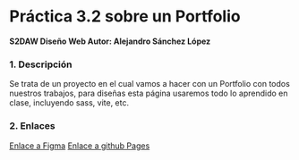 # Práctica 3.2 sobre un Portfolio

 **S2DAW Diseño Web Autor: Alejandro Sánchez López**

### 1. Descripción

Se trata de un proyecto en el cual vamos a hacer con un Portfolio con todos nuestros trabajos, para diseñas esta página usaremos todo lo aprendido en clase, incluyendo sass, vite, etc. 

### 2. Enlaces
[Enlace a Figma](https://www.figma.com/design/Hv7FWxAD26iJj4zmglS02N/P-3.2-Portfolio?m=auto&t=zedD6tlpebdl7GBH-6)
[Enlace a github Pages](https://alexsanlo.github.io/P-3.2-Alejandro-Sanchez/index.html)
